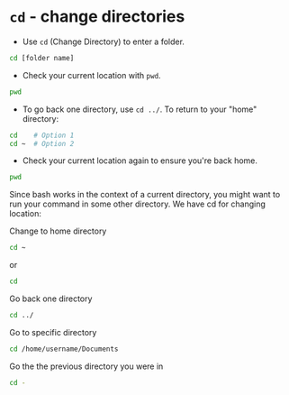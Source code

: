 # `cd` - change directories

- Use `cd` (Change Directory) to enter a folder.

```bash
cd [folder name]
```

- Check your current location with `pwd`.

```bash
pwd
```

- To go back one directory, use `cd ../`. To return to your "home" directory:

```bash
cd    # Option 1
cd ~  # Option 2
```

- Check your current location again to ensure you're back home.

```bash
pwd
```

Since bash works in the context of a current directory, you might want to run your command in some other directory. We have cd for changing location:

Change to home directory

```bash
cd ~ 
```

or

```bash
cd     
```

Go back one directory

```bash
cd ../
```

Go to specific directory

```bash
cd /home/username/Documents  
```

Go the the previous directory you were in

```bash
cd -   
```
